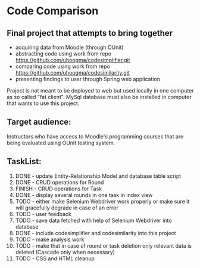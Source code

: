 # Code Comparison

## Final project that attempts to bring together
* acquiring data from Moodle (through OUnit)
* abstracting code using work from repo https://github.com/uhoogma/codesimplifier.git
* comparing code using work from repo https://github.com/uhoogma/codesimilarity.git
* presenting findings to user through Spring web application

Project is not meant to be deployed to web but used locally in one computer as so called "fat client".
MySql database must also be installed in computer that wants to use this project.

## Target audience:
Instructors who have access to Moodle's programming courses that are being evaluated using OUnit testing system.

## TaskList:

1. DONE - update Entity-Relationship Model and database table script
2. DONE - CRUD operations for Round
3. FINISH - CRUD operations for Task
4. DONE - display several rounds in one task in index view
5. TODO - either make Selenium Webdriver work properly or make sure it will gracefully degrade in case of an error
6. TODO - user feedback
7. TODO - save data fetched with help of Selenium Webdriver into database
8. DONE - include codesimplifier and codesimilarity into this project
9. TODO - make analysis work
10. TODO - make that in case of round or task deletion only relevant data is deleted (Cascade only when necessary)
11. TODO - CSS and HTML cleanup
